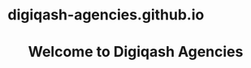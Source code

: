 # digiqash-agencies.github.io
<!DOCTYPE html>
<html>
<head>
  <title>Digiqash Agencies</title>
  <style>
    /* Style the popup box */
    .popup {
      display: none;
      position: fixed;
      top: 50%;
      left: 50%;
      transform: translate(-50%, -50%);
      background: white;
      padding: 30px;
      border-radius: 15px;
      box-shadow: 0 0 25px rgba(0, 0, 0, 0.3);
      text-align: center;
      z-index: 1000;
      width: 300px;
      font-family: Arial, sans-serif;
      animation: fadeIn 0.6s;
    }

    /* Dark background behind popup */
    .overlay {
      display: none;
      position: fixed;
      top: 0;
      left: 0;
      width: 100%;
      height: 100%;
      background: rgba(0, 0, 0, 0.5);
      z-index: 999;
    }

    /* Button inside popup */
    .popup button {
      margin-top: 15px;
      padding: 10px 20px;
      background: #007bff;
      border: none;
      color: white;
      border-radius: 5px;
      cursor: pointer;
    }

    @keyframes fadeIn {
      from { opacity: 0; transform: translate(-50%, -60%); }
      to { opacity: 1; transform: translate(-50%, -50%); }
    }
  </style>
</head>
<body>
  <h1 style="text-align:center;">Welcome to Digiqash Agencies</h1>

  <!-- Overlay and popup box -->
  <div class="overlay" id="overlay"></div>
  <div class="popup" id="popup">
    <h2>Welcome to Digiqash Agencies</h2>
    <p>We’re glad to have you here!</p>
    <button onclick="closePopup()">OK</button>
  </div>

  <script>
    // Show popup automatically after 1 second
    window.onload = function() {
      setTimeout(openPopup, 1000);
    }

    function openPopup() {
      document.getElementById("popup").style.display = "block";
      document.getElementById("overlay").style.display = "block";
    }

    function closePopup() {
      document.getElementById("popup").style.display = "none";
      document.getElementById("overlay").style.display = "none";
    }
  </script>
</body>
</html>
